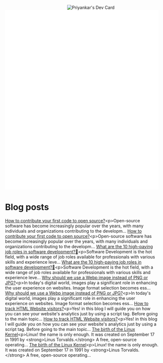 
<a href="https://app.daily.dev/priyankarpal"><img src="https://github.com/priyankarpal/priyankarpal/blob/main/devcard.svg" width="300" align="right" alt="Priyankar's Dev Card"/></a>

![Metrics](/github-metrics.svg)
# Blog posts
<!-- BLOG-POST-LIST:START --><tr><td><a href="https://itspp.hashnode.dev/how-to-contribute-your-first-code-to-open-source">How to contribute your first code to open source?</a></td><td>&lt;p&gt;Open-source software has become increasingly popular over the years, with many individuals and organizations contributing to the developm...</td></tr>
<tr><td><a href="https://itspp.hashnode.dev/how-to-contribute-your-first-code-to-open-source">How to contribute your first code to open source?</a></td><td>&lt;p&gt;Open-source software has become increasingly popular over the years, with many individuals and organizations contributing to the developm...</td></tr>
<tr><td><a href="https://itspp.hashnode.dev/what-are-the-10-high-paying-job-roles-in-software-development">What are the 10 high-paying job roles in software development?🤔</a></td><td>&lt;p&gt;Software Development is the hot field, with a wide range of job roles available for professionals with various skills and experience leve...</td></tr>
<tr><td><a href="https://itspp.hashnode.dev/what-are-the-10-high-paying-job-roles-in-software-development">What are the 10 high-paying job roles in software development?🤔</a></td><td>&lt;p&gt;Software Development is the hot field, with a wide range of job roles available for professionals with various skills and experience leve...</td></tr>
<tr><td><a href="https://itspp.hashnode.dev/why-should-we-use-a-webp-image-instead-of-png-or-jpg">Why should we use a Webp image instead of PNG or JPG?</a></td><td>&lt;p&gt;In today&#39;s digital world, images play a significant role in enhancing the user experience on websites. Image format selection becomes ess...</td></tr>
<tr><td><a href="https://itspp.hashnode.dev/why-should-we-use-a-webp-image-instead-of-png-or-jpg">Why should we use a Webp image instead of PNG or JPG?</a></td><td>&lt;p&gt;In today&#39;s digital world, images play a significant role in enhancing the user experience on websites. Image format selection becomes ess...</td></tr>
<tr><td><a href="https://itspp.hashnode.dev/how-to-track-html-website-visitors">How to track HTML Website visitors?</a></td><td>&lt;p&gt;Yes! in this blog I will guide you on how you can see your website&#39;s analytics just by using a script tag. Before going to the main topic...</td></tr>
<tr><td><a href="https://itspp.hashnode.dev/how-to-track-html-website-visitors">How to track HTML Website visitors?</a></td><td>&lt;p&gt;Yes! in this blog I will guide you on how you can see your website&#39;s analytics just by using a script tag. Before going to the main topic...</td></tr>
<tr><td><a href="https://itspp.hashnode.dev/the-birth-of-the-linux-kernel">The birth of the Linux Kernel</a></td><td>&lt;p&gt;Linux! the name is only enough. It was created on September 17 in 1991 by &lt;strong&gt;Linus Torvalds.&lt;/strong&gt; A free, open-source operating...</td></tr>
<tr><td><a href="https://itspp.hashnode.dev/the-birth-of-the-linux-kernel">The birth of the Linux Kernel</a></td><td>&lt;p&gt;Linux! the name is only enough. It was created on September 17 in 1991 by &lt;strong&gt;Linus Torvalds.&lt;/strong&gt; A free, open-source operating...</td></tr>
<!-- BLOG-POST-LIST:END -->
